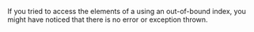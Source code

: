 If you tried to access the elements of a using an out-of-bound index, you might have noticed that there is no error or exception thrown.
